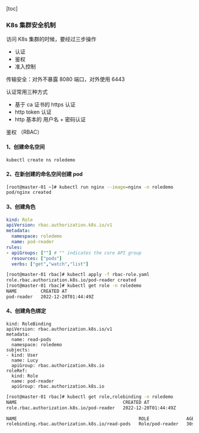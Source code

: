 [toc]



### K8s 集群安全机制

访问 K8s 集群的时候，要经过三步操作

+ 认证
+ 鉴权
+ 准入控制



传输安全：对外不暴露 8080 端口，对外使用 6443  

认证常用三种方式

+  基于 ca 证书的 https 认证
+ http token 认证
+ http 基本的 用户名 + 密码认证

鉴权 （RBAC）





#### 1、创建命名空间

```sh
kubectl create ns roledemo
```



#### 2、在新创建的命名空间创建 pod

```sh
[root@master-01 ~]# kubectl run nginx --image=nginx -n roledemo
pod/nginx created
```



#### 3、创建角色

```yaml
kind: Role
apiVersion: rbac.authorization.k8s.io/v1
metadata:
  namespace: roledemo
  name: pod-reader
rules:
- apiGroups: [""] # "" indicates the core API group
  resources: ["pods"]
  verbs: ["get","watch","list"]
```

```sh
[root@master-01 rbac]# kubectl apply -f rbac-role.yaml 
role.rbac.authorization.k8s.io/pod-reader created
[root@master-01 rbac]# kubectl get role -n roledemo
NAME         CREATED AT
pod-reader   2022-12-20T01:44:49Z
```



#### 4、创建角色绑定

```yam
kind: RoleBinding
apiVersion: rbac.authorization.k8s.io/v1
metadata:
  name: read-pods
  namespace: roledemo
subjects:
- kind: User
  name: Lucy
  apiGroup: rbac.authorization.k8s.io
roleRef:
  kind: Role
  name: pod-reader
  apiGroup: rbac.authorization.k8s.io
```



```sh
[root@master-01 rbac]# kubectl get role,rolebinding -n roledemo
NAME                                        CREATED AT
role.rbac.authorization.k8s.io/pod-reader   2022-12-20T01:44:49Z

NAME                                              ROLE              AGE
rolebinding.rbac.authorization.k8s.io/read-pods   Role/pod-reader   30s
```


